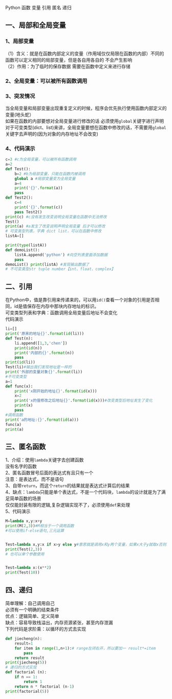 Python 函数 变量 引用 匿名 递归
<a name="zrvAa"></a>
## 一、局部和全局变量
<a name="T4UN1"></a>
### 1、局部变量
（1）含义：就是在函数内部定义的变量（作用域仅仅局限在函数的内部）不同的函数可以定义相同的局部变量，但是各自用各自的 不会产生影响<br />（2）作用：为了临时的保存数据 需要在函数中定义来进行存储
<a name="ltn12"></a>
### 2、全局变量：可以被所有函数调用
<a name="bK1V1"></a>
### 3、突发情况
当全局变量和局部变量出现重复定义的时候，程序会优先执行使用函数内部定义的变量(地头蛇）<br />如果在函数的内部要想对全局变量进行修改的话 必须使用`global`关键字进行声明<br />对于可变类型(dict、list)来讲，全局变量要想在函数中修改的话，不需要用`global`关键字去声明的(因为对象的内存地址不会改变)
<a name="kU1Bu"></a>
### 4、代码演示
```python
c=3 #c为全局变量，可以被所有函数调用
a=2
def Test():
    b=2 #b为局部变量，只能在函数内被调用
    global a #局部变量变为全局变量
    a=4
    print('{}'.format(a))
    pass 
def Test2():
    c=4
    print('{}'.format(c))
    pass Test2()
print(c) #c没有发生改变说明全局变量在函数中无法修改
Test()
print(a) #a发生了改变说明声明全局变量 后才可以修改
# 可变类型列表，字典 dict list，可以在函数中修改
listA=[]

print(type(listA))
def demoList():
    listA.append('python') #向空列表里面添加数据
    pass
demoList() print(listA) #发现输出数据了
# 不可变类型str tuple number【int、float、complex】
```
<a name="xiO9g"></a>
## 二、引用
在Python中，值是靠引用来传递来的，可以用`id()`查看一个对象的引用是否相同，id是值保存在内存中那块内存地址的标识。<br />可变类型列表和字典：函数调用全局变量后地址不会变化<br />代码演示
```python
li=[]
print('原来的地址{}'.format(id(li)))
def Test(n):
    li.append([1,3,'chen'])
    print(id(n))
    print('内部的{}'.format(n))
    pass
print(id(li))
Test(li)#输出我们发现地址是一样的
print('外部的变量对象{}'.format(li))
#不可变类型
a=1
def func(x):
    print('x刚开始的地址{}'.format(id(x)))
    x=2
    print('x的值修改之后地址{}'.format(id(x)))#改变类型后地址发生了变化
    print(x)
    pass
#调用函数
print('a的地址:{}'.format(id(a)))
func(a)
print(a)
```
<a name="HMoLF"></a>
## 三、匿名函数
1、介绍：使用`lambda`关键字去创建函数<br />没有名字的函数<br />2、匿名函数冒号后面的表达式有且只有一个<br />注意：是表达式，而不是语句<br />3、自带`return`，而这个`return`的结果就是表达式计算后的结果<br />4、缺点：`lambda`只能是单个表达式，不是一个代码块，`lambda`的设计就是为了满足简单函数的场景<br />仅仅能封装有限的逻辑,复杂逻辑实现不了，必须使用`def`来处理<br />5、代码演示
```python
M=lambda x,y:x+y
print(M(2,3))#M相当于一个调用函数
#可以使用if-else语句,三元运算


Test=lambda x,y:x if x>y else y#意思就是调用x和y两个变量，如果x大于y就取x否则取y
print(Test(2,3))
# 也可以单个参数使用


Test=lambda x:(x**2) 
print(Test(10))

```
<a name="Iytzy"></a>
## 四、递归
简单理解：自己调用自己<br />必须有一个明确的结束条件<br />优点：逻辑简单、定义简单<br />缺点：容易导致栈溢出，内存资源紧张，甚至内存泄漏<br />下列代码是求阶乘：以循环的方式去实现
```python
def jiecheng(n):
    result=1
    for item in range(1,n+1):# range左闭右开，所以要加一 result*=item
        pass
    return result
print(jiecheng(5))
# 递归的方式实现
def factorial (n):
    if n == 1:
        return 1
    return n * factorial (n-1)
print(factorial(5))
```
